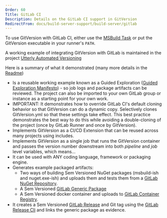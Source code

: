 ```yaml
---
Order: 60
Title: GitLab CI
Description: Details on the GitLab CI support in GitVersion
RedirectFrom: docs/build-server-support/build-server/gitlab
---
```


To use GitVersion with GitLab CI, either use the [MSBuild
Task](/docs/usage/msbuild) or put the GitVersion executable in your
runner's `PATH`.

A working example of integrating GitVersion with GitLab is maintained in the project [Utterly Automated Versioning][utterly-automated-versioning]

Here is a summary of what it demonstrated (many more details in the [Readme][readme])

-   Is a reusable working example known as a Guided Exploration ([Guided Exploration Manifesto][guided-exploration-manifesto]) - so job logs and package artifacts can be reviewed. The project can also be imported to your own GitLab group or instance as a starting point for your own work.
-   IMPORTANT: It demonstrates how to override GitLab CI's default cloning behavior so that GitVersion can do a dynamic copy. Selectively clones GitVersion.yml so that these settings take effect. This best practice demonstrates the best way to do this while avoiding a double-cloning of the project (once by GitLab Runner and once by GitVersion).
-   Implements GitVersion as a CI/CD Extension that can be reused across many projects using includes.
-   Implements GitVersion as a single job that runs the GitVersion container and passes the version number downstream into both _pipeline_ and _job_ level variables, which means...
-   It can be used with ANY coding language, framework or packaging engine.
-   Generates example packaged artifacts:
    -   Two ways of building Sem Versioned NuGet packages (msbuild-ish and nuget.exe-ish) and uploads them and tests them from a [GitLab NuGet Repository][gitlab-nuget-repository].
    -   A Sem Versioned [GitLab Generic Package][gitlab-generic-package]
    -   A Sem Versioned docker container and uploads to [GitLab Container Registry][gitlab-container-registry].
-   It creates a Sem Versioned [GitLab Release][gitlab-release-help] and Git tag using the [GitLab Release Cli][gitlab-release-cli] and links the generic package as evidence.

[gitlab-generic-package]: https://docs.gitlab.com/ee/user/packages/generic_packages/
[gitlab-nuget-repository]: https://docs.gitlab.com/ee/user/packages/nuget_repository/
[gitlab-release-cli]: https://gitlab.com/gitlab-org/release-cli/-/tree/master/docs
[gitlab-container-registry]: https://docs.gitlab.com/ee/user/packages/container_registry/
[guided-exploration-manifesto]: https://gitlab.com/guided-explorations/guided-exploration-concept/-/blob/master/README.md
[readme]: https://gitlab.com/guided-explorations/devops-patterns/utterly-automated-versioning/-/blob/develop/README.md
[utterly-automated-versioning]: https://gitlab.com/guided-explorations/devops-patterns/utterly-automated-versioning/
[gitlab-release-help]: https://docs.gitlab.com/ee/user/project/releases/
